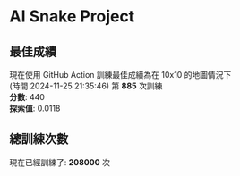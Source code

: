 
# AI Snake Project

## **最佳成績**
現在使用 GitHub Action 訓練最佳成績為在 10x10 的地圖情況下  
(時間 2024-11-25 21:35:46) 第 **885** 次訓練  
**分數**: 440  
**探索值**: 0.0118

## 總訓練次數
現在已經訓練了: **208000** 次
